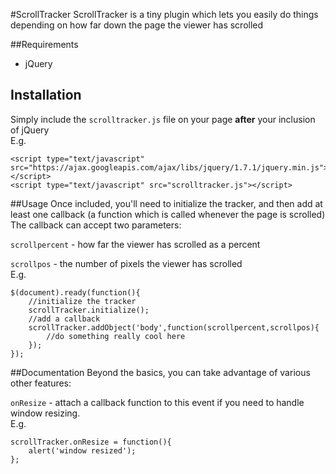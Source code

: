 #ScrollTracker
ScrollTracker is a tiny plugin which lets you easily do things depending on how far down the page the viewer has scrolled

##Requirements
* jQuery

## Installation
Simply include the `scrolltracker.js` file on your page __after__ your inclusion of jQuery  
E.g.

	<script type="text/javascript" src="https://ajax.googleapis.com/ajax/libs/jquery/1.7.1/jquery.min.js"></script>
	<script type="text/javascript" src="scrolltracker.js"></script>


##Usage
Once included, you'll need to initialize the tracker, and then add at least one callback (a function which is called whenever the page is scrolled)
The callback can accept two parameters:

`scrollpercent` - how far the viewer has scrolled as a percent

`scrollpos` - the number of pixels the viewer has scrolled  
E.g.

	$(document).ready(function(){
		//initialize the tracker
		scrollTracker.initialize();
		//add a callback	
		scrollTracker.addObject('body',function(scrollpercent,scrollpos){
			//do something really cool here		
		});
	});


##Documentation
Beyond the basics, you can take advantage of various other features:

`onResize` - attach a callback function to this event if you need to handle window resizing.  
E.g.
 
	scrollTracker.onResize = function(){
		alert('window resized');
	};

